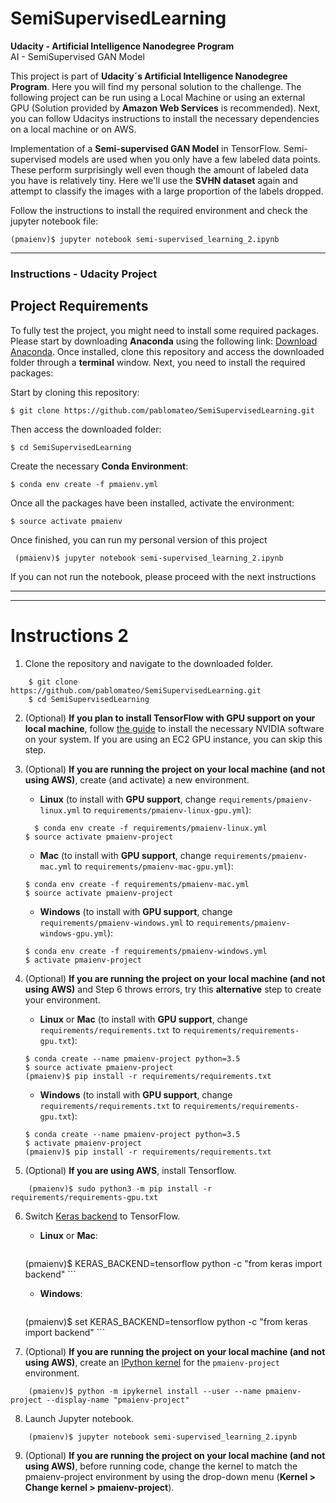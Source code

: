 # SemiSupervisedLearning
**Udacity - Artificial Intelligence Nanodegree Program**   
AI - SemiSupervised GAN Model

This project is part of **Udacity´s Artificial Intelligence Nanodegree Program**. Here you will find my personal solution to the challenge. The following project can be run using a Local Machine or using an external GPU (Solution provided by **Amazon Web Services** is recommended). Next, you can follow Udacitys instructions to install the necessary dependencies on a local machine or on AWS.

Implementation of a **Semi-supervised GAN Model** in TensorFlow. Semi-supervised models are used when you only have a few labeled data points. These perform surprisingly well even though the amount of labeled data you have is relatively tiny.
Here we'll use the **SVHN dataset** again and attempt to classify the images with a large proportion of the labels dropped.

Follow the instructions to install the required environment and check the jupyter notebook file:

    (pmaienv)$ jupyter notebook semi-supervised_learning_2.ipynb
  
--------------------------------------------------------------------------------------------------------

### Instructions - Udacity Project

## Project Requirements
To fully test the project, you might need to install some required packages. Please start by downloading **Anaconda** using the following link: [Download Anaconda](https://www.continuum.io/downloads). Once installed, clone this repository and access the downloaded folder through a **terminal** window. Next, you need to install the required packages:

Start by cloning this repository:

    $ git clone https://github.com/pablomateo/SemiSupervisedLearning.git
    
Then access the downloaded folder:

    $ cd SemiSupervisedLearning
    
Create the necessary **Conda Environment**:

    $ conda env create -f pmaienv.yml
    
Once all the packages have been installed, activate the environment:

    $ source activate pmaienv
    
Once finished, you can run my personal version of this project

     (pmaienv)$ jupyter notebook semi-supervised_learning_2.ipynb
    
If you can not run the notebook, please proceed with the next instructions
     
--------------------------------------------------------------------
--------------------------------------------------------------------

# Instructions 2
1. Clone the repository and navigate to the downloaded folder.
	
```	
    $ git clone https://github.com/pablomateo/SemiSupervisedLearning.git
    $ cd SemiSupervisedLearning
```

2. (Optional) __If you plan to install TensorFlow with GPU support on your local machine__, follow [the guide](https://www.tensorflow.org/install/) to install the necessary NVIDIA software on your system.  If you are using an EC2 GPU instance, you can skip this step.

3. (Optional) **If you are running the project on your local machine (and not using AWS)**, create (and activate) a new environment.

	- __Linux__ (to install with __GPU support__, change `requirements/pmaienv-linux.yml` to `requirements/pmaienv-linux-gpu.yml`): 
	```
	  $ conda env create -f requirements/pmaienv-linux.yml
    $ source activate pmaienv-project
	```  
	- __Mac__ (to install with __GPU support__, change `requirements/pmaienv-mac.yml` to `requirements/pmaienv-mac-gpu.yml`): 
	```
    $ conda env create -f requirements/pmaienv-mac.yml
    $ source activate pmaienv-project
	```  
	- __Windows__ (to install with __GPU support__, change `requirements/pmaienv-windows.yml` to `requirements/pmaienv-windows-gpu.yml`):  
	```
    $ conda env create -f requirements/pmaienv-windows.yml
    $ activate pmaienv-project
	```
	
4. (Optional) **If you are running the project on your local machine (and not using AWS)** and Step 6 throws errors, try this __alternative__ step to create your environment.

	- __Linux__ or __Mac__ (to install with __GPU support__, change `requirements/requirements.txt` to `requirements/requirements-gpu.txt`): 
	```
    $ conda create --name pmaienv-project python=3.5
    $ source activate pmaienv-project
    (pmaienv)$ pip install -r requirements/requirements.txt
	```  
	- __Windows__ (to install with __GPU support__, change `requirements/requirements.txt` to `requirements/requirements-gpu.txt`):  
	```
    $ conda create --name pmaienv-project python=3.5
    $ activate pmaienv-project
    (pmaienv)$ pip install -r requirements/requirements.txt
	```
	
5. (Optional) **If you are using AWS**, install Tensorflow.
```
    (pmaienv)$ sudo python3 -m pip install -r requirements/requirements-gpu.txt
```
	
6. Switch [Keras backend](https://keras.io/backend/) to TensorFlow.
	- __Linux__ or __Mac__: 
		```
    (pmaienv)$ KERAS_BACKEND=tensorflow python -c "from keras import backend"
		```
	- __Windows__: 
		```
    (pmaienv)$ set KERAS_BACKEND=tensorflow
		python -c "from keras import backend"
		```

7. (Optional) **If you are running the project on your local machine (and not using AWS)**, create an [IPython kernel](http://ipython.readthedocs.io/en/stable/install/kernel_install.html) for the `pmaienv-project` environment. 
```
    (pmaienv)$ python -m ipykernel install --user --name pmaienv-project --display-name "pmaienv-project"
```

8. Launch Jupyter notebook.
```
    (pmaienv)$ jupyter notebook semi-supervised_learning_2.ipynb
```

9. (Optional) **If you are running the project on your local machine (and not using AWS)**, before running code, change the kernel to match the pmaienv-project environment by using the drop-down menu (**Kernel > Change kernel > pmaienv-project**). 
